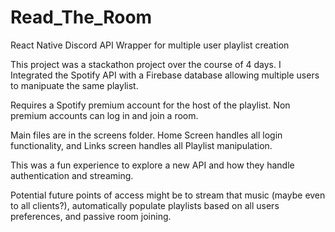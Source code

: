 # Read_The_Room
React Native Discord API Wrapper for multiple user playlist creation

This project was a stackathon project over the course of 4 days. I Integrated the Spotify API with a Firebase database
allowing multiple users to manipuate the same playlist.

Requires a Spotify premium account for the host of the playlist. Non premium accounts can log in and join a room.

Main files are in the screens folder. Home Screen handles all login functionality, and Links screen handles all
Playlist manipulation. 

This was a fun experience to explore a new API and how they handle authentication and streaming.

Potential future points of access might be to stream that music (maybe even to all clients?), automatically populate 
playlists based on all users preferences, and passive room joining.
